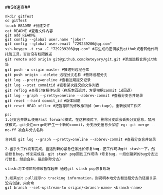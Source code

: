 ##Git速查##

    mkdir gitTest
    cd gitTest
    touch README #创建文件
    cat README #查看文件内容
    git add README
    git config --global user.name "joker"
    git config --global user.email "729239206@qq.com"
    ssh-keygen -t rsa -C "729239206@qq.com" #将生成的密钥放到github或者其他代码托管工具，否则没有权限推送
    git remote add origin git@github.com:Reteyery/git.git #添加远程仓库git地址
    git push -u origin master #推送到远程仓库
    git push origin --delete 远程分支名称 #删除远程分支
    git log --pretty=oneline #查看近期提交记录
    git log --stat commitid #查看某次提交的文件列表
    git reflog #查看分支操作记录（在版本回退时，方便根据commit id回退）
    git log --graph --pretty=oneline --abbrev-commit #查看分支合并记录
    git reset --hard commit_id #版本回退
    git reset HEAD <file> #把暂存区的修改撤销掉（unstage），重新放回工作区

    ps:
    1.分支合并默认使用Fast forward模式，在这种模式下，删除分支后会丢失分支信息，禁用该模式，git会在merge时产生一个新的commit，分支历史信息会保留 eg: git merge --no-ff 被合并分支名称

    合并后 git log --graph --pretty=oneline --abbrev-commit #查看分支合并记录

    2.当手头工作没有完成，且遇到新的紧急任务比如修复bug，把工作现场git stash一下，然后修复bug，修复完成后，git stash pop回到工作现场（修复bug，一般创建新的bug分支进行修复，然后合并，最后删除分支）

    stash:将工作区的修改暂存起来 通过git stash pop恢复现场

    3.如果git pull提示no tracking information，则说明本地分支和远程分支的链接关系没有创建，用命令
    git branch --set-upstream-to origin/<branch-name> <branch-name> 

    
    
